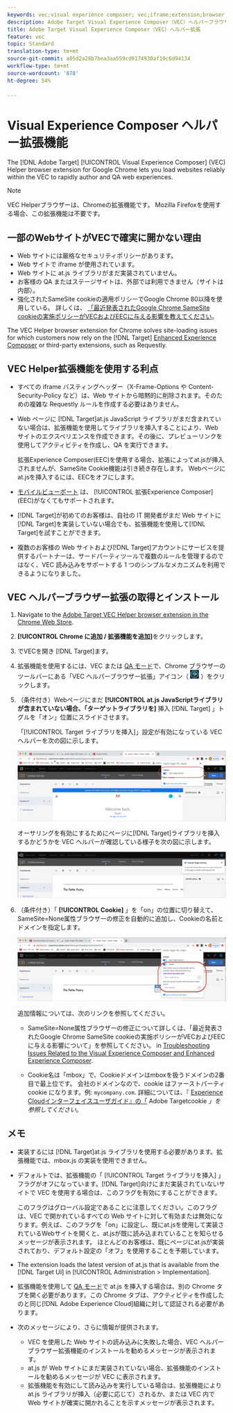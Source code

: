```yaml
---
keywords: vec;visual experience composer; vec;iframe;extension;browser
description: Adobe Target Visual Experience Composer（VEC）ヘルパーブラウザー拡張を使用して、VEC 内で確実に Web サイトを読み込み、エクスペリエンスを迅速に作成および QA する方法について説明します。
title: Adobe Target Visual Experience Composer（VEC）ヘルパー拡張
feature: vec
topic: Standard
translation-type: tm+mt
source-git-commit: a05d2a28b7bea3aa559cd0174930af10c6d94134
workflow-type: tm+mt
source-wordcount: '878'
ht-degree: 54%

---
```



# Visual Experience Composer ヘルパー拡張機能

The [!DNL Adobe Target] [!UICONTROL Visual Experience Composer] (VEC) Helper browser extension for Google Chrome lets you load websites reliably within the VEC to rapidly author and QA web experiences.

>[!NOTE]
>
>VEC Helperブラウザーは、Chromeの拡張機能です。 Mozilla Firefoxを使用する場合、この拡張機能は不要です。

## 一部のWebサイトがVECで確実に開かない理由

* Web サイトには厳格なセキュリティポリシーがあります。
* Web サイトで iframe が使用されています。
* Web サイトに at.js ライブラリがまだ実装されていません。
* お客様の QA またはステージサイトは、外部では利用できません（サイトは内部）。
* 強化されたSameSite cookieの適用ポリシーでGoogle Chrome 80以降を使用している。 詳しくは、 [「最近発表されたGoogle Chrome SameSite cookieの実施ポリシーがVECおよびEECに与える影響を教えてください](/help/c-experiences/c-visual-experience-composer/r-troubleshoot-composer/issues-related-to-the-visual-experience-composer-vec-and-enhanced-experience-composer-eec.md#samesite)。

The VEC Helper browser extension for Chrome solves site-loading issues for which customers now rely on the [!DNL Target] [Enhanced Experience Composer](/help/administrating-target/visual-experience-composer-set-up.md#eec) or third-party extensions, such as Requestly.

## VEC Helper拡張機能を使用する利点

* すべての iframe バスティングヘッダー（X-Frame-Options や Content-Security-Policy など）は、Web サイトから暗黙的に削除されます。そのための複雑な Requestly ルールを作成する必要はありません。
* Web ページに [!DNL Target]at.js JavaScript ライブラリがまだ含まれていない場合は、拡張機能を使用してライブラリを挿入することにより、Web サイトのエクスペリエンスを作成できます。その後に、プレビューリンクを使用してアクティビティを作成し、QA を実行できます。

   拡張Experience Composer(EEC)を使用する場合、拡張によってat.jsが挿入されませんが、SameSite Cookie機能は引き続き存在します。 Webページにat.jsを挿入するには、EECをオフにします。

* [モバイルビューポート](/help/c-experiences/c-visual-experience-composer/mobile-viewports.md) は、 [!UICONTROL 拡張Experience Composer] (EEC)がなくてもサポートされます。
* [!DNL Target]が初めてのお客様は、自社の IT 開発者がまだ Web サイトに[!DNL Target]を実装していない場合でも、拡張機能を使用して[!DNL Target]を試すことができます。
* 複数のお客様の Web サイトおよび[!DNL Target]アカウントにサービスを提供するパートナーは、サードパーティツールで複数のルールを管理するのではなく、VEC 読み込みをサポートする 1 つのシンプルなメカニズムを利用できるようになりました。

## VEC ヘルパーブラウザー拡張の取得とインストール

1. Navigate to the [Adobe Target VEC Helper browser extension in the Chrome Web Store](https://chrome.google.com/webstore/detail/adobe-target-vec-helper/ggjpideecfnbipkacplkhhaflkdjagak).
1. **[!UICONTROL Chrome に追加 / 拡張機能を追加]**&#x200B;をクリックします。
1. でVECを開き [!DNL Target]ます。
1. 拡張機能を使用するには、VEC または [QA モード](/help/c-activities/c-activity-qa/activity-qa.md)で、Chrome ブラウザーのツールバーにある「VEC ヘルパーブラウザー拡張」アイコン（ ![「VEC ヘルパー」アイコン](/help/c-experiences/c-visual-experience-composer/r-troubleshoot-composer/assets/vec-help-extension.png) ）をクリックします。
1. （条件付き）Webページにまだ **[!UICONTROL at.js JavaScriptライブラリが含まれていない場合、「ターゲットライブラリを]** 挿入 [!DNL Target] 」トグルを「オン」位置にスライドさせます。

   「[!UICONTROL Target ライブラリを挿入]」設定が有効になっている VEC ヘルパーを次の図に示します。

   ![VEC ヘルパー 1](/help/c-experiences/c-visual-experience-composer/r-troubleshoot-composer/assets/vec-help-extension-1.png)

   オーサリングを有効にするためにページに[!DNL Target]ライブラリを挿入するかどうかを VEC ヘルパーが確認している様子を次の図に示します。

   ![VEC ヘルパー 2](/help/c-experiences/c-visual-experience-composer/r-troubleshoot-composer/assets/vec-helper.png)

1. （条件付き）「 **[!UICONTROL Cookie]** 」を「on」の位置に切り替えて、SameSite=None属性ブラウザーの修正を自動的に追加し、Cookieの名前とドメインを指定します。

   ![VECヘルパー拡張でのcookieの切り替え](/help/c-experiences/c-visual-experience-composer/r-troubleshoot-composer/assets/cookies-vec-helper.png)

   追加情報については、次のリンクを参照してください。

   * SameSite=None属性ブラウザーの修正について詳しくは、「最近発表されたGoogle Chrome SameSite cookieの実施ポリシーがVECおよびEECに与える影響について」を参照してください。 in [Troubleshooting Issues Related to the Visual Experience Composer and Enhanced Experience Composer](/help/c-experiences/c-visual-experience-composer/r-troubleshoot-composer/issues-related-to-the-visual-experience-composer-vec-and-enhanced-experience-composer-eec.md#samesite).

   * Cookie名は「mbox」で、Cookieドメインはmboxを扱うドメインの2番目で最上位です。 会社のドメインなので、cookie はファーストパーティ cookie になります。例: `mycompany.com`. 詳細については、『 [Experience Cloudインターフェイスユーザガイド』の「](https://experienceleague.adobe.com/docs/core-services/interface/ec-cookies/cookies-target.html) Adobe Targetcookie *」を参照してください*。

## メモ

* 実装するには [!DNL Target]at.js ライブラリを使用する必要があります。拡張機能では、mbox.js の実装を使用できません。
* デフォルトでは、拡張機能の「 [!UICONTROL Target ライブラリを挿入] 」フラグがオフになっています。[!DNL Target]向けにまだ実装されていないサイトで VEC を使用する場合は、このフラグを有効にすることができます。

   このフラグはグローバル設定であることに注意してください。このフラグは、VEC で開かれているすべての Web サイトに対して有効または無効になります。例えば、このフラグを「on」に設定し、既にat.jsを使用して実装されているWebサイトを開くと、at.jsが既に読み込まれていることを知らせるメッセージが表示されます。 ほとんどのお客様は、既にページにat.jsが実装されており、デフォルト設定の「オフ」を使用することを予期しています。

* The extension loads the latest version of at.js that is available from the [!DNL Target UI] in [!UICONTROL Administration > Implementation].
* 拡張機能を使用して [QA モード](/help/c-activities/c-activity-qa/activity-qa.md)で at.js を挿入する場合は、別の Chrome タブを開く必要があります。この Chrome タブは、アクティビティを作成したのと同じ[!DNL Adobe Experience Cloud]組織に対して認証される必要があります。
* 次のメッセージにより、さらに情報が提供されます。

   * VEC を使用した Web サイトの読み込みに失敗した場合、VEC ヘルパーブラウザー拡張機能のインストールを勧めるメッセージが表示されます。
   * at.js が Web サイトにまだ実装されていない場合、拡張機能のインストールを勧めるメッセージが VEC に表示されます。
   * 拡張機能を有効にして読み込みを実行している場合は、拡張機能により at.js ライブラリが挿入（必要に応じて）されるか、または VEC 内で Web サイトが確実に開かれることを示すメッセージが表示されます。


